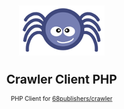 <div align="center" style="text-align: center; margin-bottom: 50px">
<img src="docs/images/logo.svg" alt="Crawler Client Logo" align="center" width="200">
<h1 align="center">Crawler Client PHP</h1>
<p>PHP Client for <a href="https://github.com/68publishers/crawler">68publishers/crawler</a></p>
</div>

